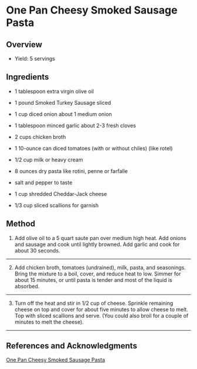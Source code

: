 # One Pan Cheesy Smoked Sausage Pasta

## Overview

- Yield: 5 servings

## Ingredients

- 1 tablespoon extra virgin olive oil

- 1 pound Smoked Turkey Sausage sliced

- 1 cup diced onion about 1 medium onion

- 1 tablespoon minced garlic about 2-3 fresh cloves

- 2 cups chicken broth

- 1 10-ounce can diced tomatoes (with or without chiles) (like rotel)

- 1/2 cup milk or heavy cream

- 8 ounces dry pasta like rotini, penne or farfalle

- salt and pepper to taste

- 1 cup shredded Cheddar-Jack cheese

- 1/3 cup sliced scallions for garnish

## Method

1. Add olive oil to a 5 quart saute pan over medium high heat. Add onions and sausage and cook until lightly browned. Add garlic and cook for about 30 seconds.
---

2. Add chicken broth, tomatoes (undrained), milk, pasta, and seasonings. Bring the mixture to a boil, cover, and reduce heat to low. Simmer for about 15 minutes, or until pasta is tender and most of the liquid is absorbed.
---

3. Turn off the heat and stir in 1/2 cup of cheese. Sprinkle remaining cheese on top and cover for about five minutes to allow cheese to melt. Top with sliced scallions and serve. (You could also broil for a couple of minutes to melt the cheese).
---

## References and Acknowledgments

[One Pan Cheesy Smoked Sausage Pasta](https://www.yellowblissroad.com/one-pot-cheesy-smoked-sausage-pasta-skillet/)
